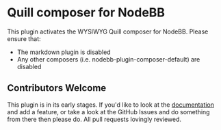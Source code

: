 # Quill composer for NodeBB

This plugin activates the WYSIWYG Quill composer for NodeBB. Please ensure that:

* The markdown plugin is disabled
* Any other composers (i.e. nodebb-plugin-composer-default) are disabled

## Contributors Welcome
This plugin is in its early stages. If you'd like to look at the [documentation](https://quilljs.com/docs/) and add a feature, or take a look at the GitHub Issues and do something from there then please do. All pull requests lovingly reviewed.